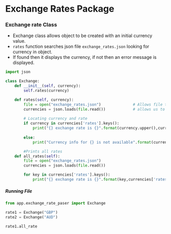 # Exchange Rates Package

### Exchange rate Class

- Exchange class allows object to be created with an initial currency value.
- `rates` function searches json file `exchange_rates.json` looking for currency in object.
- If found then it displays the currency, if not then an error message is displayed.

```python
import json

class Exchange:
    def __init__(self, currency):                   
        self.rates(currency)

    def rates(self, currency):
        file = open("exchange_rates.json")              # Allows file to be read
        currencies = json.loads(file.read())            # allows us to navigate through json file
        
        # Locating currency and rate 
        if currency in currencies['rates'].keys():
            print("{} exchange rate is {}".format(currency.upper(),currencies['rates'][currency.upper()]))
        
        else:
            print("Currency info for {} is not available".format(currency))

        #Prints all rates
    def all_rates(self):
        file = open("exchange_rates.json")
        currencies = json.loads(file.read())

        for key in currencies['rates'].keys():
            print("{} exchange rate is {}".format(key,currencies['rates'][key]))

```

##### Running File

```python
from app.exchange_rate_paser import Exchange

rate1 = Exchange("GBP")
rate2 = Exchange("AUD")

rate1.all_rate
```